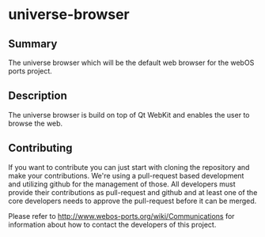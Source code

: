 universe-browser
===============

Summary
-------
The universe browser which will be the default web browser for the webOS ports project.

Description
-----------
The universe browser is build on top of Qt WebKit and enables the user to browse the web.

## Contributing

If you want to contribute you can just start with cloning the repository and make your
contributions. We're using a pull-request based development and utilizing github for the
management of those. All developers must provide their contributions as pull-request and
github and at least one of the core developers needs to approve the pull-request before it
can be merged.

Please refer to http://www.webos-ports.org/wiki/Communications for information about how to
contact the developers of this project.
